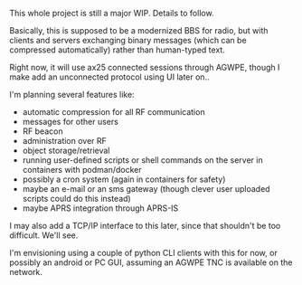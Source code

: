 This whole project is still a major WIP. Details to follow.

Basically, this is supposed to be a modernized BBS for radio,
but with clients and servers exchanging binary messages 
(which can be compressed automatically) rather than human-typed text.

Right now, it will use ax25 connected sessions through AGWPE, 
though I make add an unconnected protocol using UI later on..

I'm planning several features like:

- automatic compression for all RF communication
- messages for other users
- RF beacon
- administration over RF
- object storage/retrieval
- running user-defined scripts or shell commands on the server in containers with podman/docker
- possibly a cron system (again in containers for safety)
- maybe an e-mail or an sms gateway (though clever user uploaded scripts could do this instead)
- maybe APRS integration through APRS-IS

I may also add a TCP/IP interface to this later, since that shouldn't be too difficult. We'll see.

I'm envisioning using a couple of python CLI clients with this for now, or possibly an android or 
PC GUI, assuming an AGWPE TNC is available on the network.
